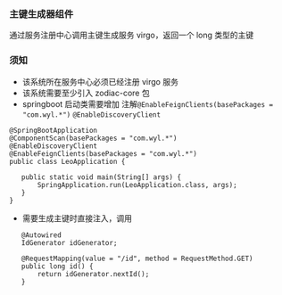 ### 主键生成器组件
通过服务注册中心调用主键生成服务 virgo，返回一个 long 类型的主键

### 须知

 - 该系统所在服务中心必须已经注册 virgo 服务
 - 该系统需要至少引入 zodiac-core 包
 - springboot 启动类需要增加 注解```@EnableFeignClients(basePackages = "com.wyl.*")``` ```@EnableDiscoveryClient```
 ```
 @SpringBootApplication
 @ComponentScan(basePackages = "com.wyl.*")
 @EnableDiscoveryClient
 @EnableFeignClients(basePackages = "com.wyl.*")
 public class LeoApplication {
 
 	public static void main(String[] args) {
 		SpringApplication.run(LeoApplication.class, args);
 	}
 }
 ```
 - 需要生成主键时直接注入，调用
 ```
    @Autowired
    IdGenerator idGenerator;

    @RequestMapping(value = "/id", method = RequestMethod.GET)
    public long id() {
        return idGenerator.nextId();
    }
 ```